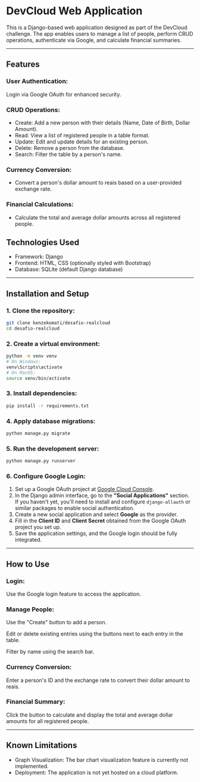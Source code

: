 # DevCloud Web Application

This is a Django-based web application designed as part of the DevCloud challenge. The app enables users to manage a list of people, perform CRUD operations, authenticate via Google, and calculate financial summaries.


---
## Features

### User Authentication:
Login via Google OAuth for enhanced security.

### CRUD Operations:

- Create: Add a new person with their details (Name, Date of Birth, Dollar Amount).
- Read: View a list of registered people in a table format.
- Update: Edit and update details for an existing person.
- Delete: Remove a person from the database.
- Search: Filter the table by a person's name.

### Currency Conversion:
- Convert a person's dollar amount to reais based on a user-provided exchange rate.

### Financial Calculations:
- Calculate the total and average dollar amounts across all registered people.

## Technologies Used
- Framework: Django
- Frontend: HTML, CSS (optionally styled with Bootstrap)
- Database: SQLite (default Django database)


---
## Installation and Setup

### 1. Clone the repository:

```bash
git clone kenzokomati/desafio-realcloud  
cd desafio-realcloud 
```

### 2. Create a virtual environment:

```bash
python -m venv venv
# On Windows:
venv\Scripts\activate
# On MacOS:
source venv/bin/activate 
```

### 3. Install dependencies:

```bash
pip install -r requirements.txt
```
  
### 4. Apply database migrations:

```bash
python manage.py migrate
```

### 5. Run the development server:

```bash
python manage.py runserver  
```

### 6. Configure Google Login:

1. Set up a Google OAuth project at [Google Cloud Console](https://console.cloud.google.com/).
2. In the Django admin interface, go to the **"Social Applications"** section. If you haven't yet, you'll need to install and configure `django-allauth` or similar packages to enable social authentication.
3. Create a new social application and select **Google** as the provider.
4. Fill in the **Client ID** and **Client Secret** obtained from the Google OAuth project you set up.
5. Save the application settings, and the Google login should be fully integrated.



---
## How to Use

### Login: 
Use the Google login feature to access the application. 

### Manage People:
Use the "Create" button to add a person.

Edit or delete existing entries using the buttons next to each entry in the table.

Filter by name using the search bar.

### Currency Conversion: 
Enter a person's ID and the exchange rate to convert their dollar amount to reais.

### Financial Summary: 
Click the button to calculate and display the total and average dollar amounts for all registered people.


---
## Known Limitations
- Graph Visualization: The bar chart visualization feature is currently not implemented.
- Deployment: The application is not yet hosted on a cloud platform.
